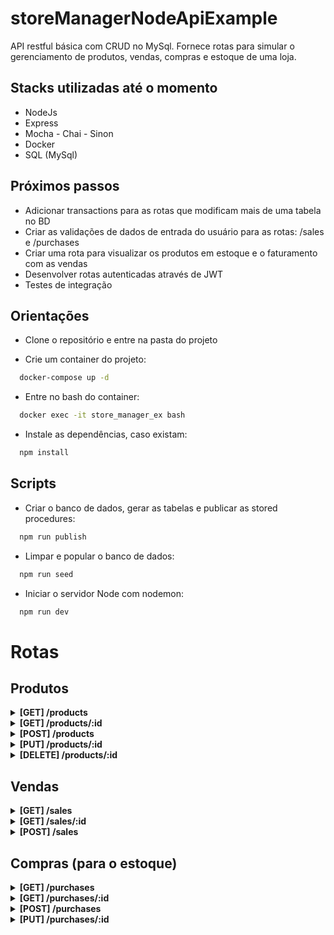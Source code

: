 # storeManagerNodeApiExample

API restful básica com CRUD no MySql. Fornece rotas para simular o gerenciamento de produtos, vendas, compras e estoque de uma loja.

## Stacks utilizadas até o momento

- NodeJs
- Express
- Mocha - Chai - Sinon
- Docker
- SQL (MySql)


## Próximos passos

- Adicionar transactions para as rotas que modificam mais de uma tabela no BD
- Criar as validações de dados de entrada do usuário para as rotas: /sales e /purchases
- Criar uma rota para visualizar os produtos em estoque e o faturamento com as vendas
- Desenvolver rotas autenticadas através de JWT
- Testes de integração


## Orientações

  - Clone o repositório e entre na pasta do projeto

  - Crie um container do projeto:
  ```sh
    docker-compose up -d
  ```

  - Entre no bash do container:
  ```sh
    docker exec -it store_manager_ex bash
  ```

  - Instale as dependências, caso existam:
  ```sh
    npm install
  ```
  

 ## Scripts

  - Criar o banco de dados, gerar as tabelas e publicar as stored procedures:
  ```sh
    npm run publish
  ```

  - Limpar e popular o banco de dados:
  ```sh
    npm run seed
  ```

  - Iniciar o servidor Node com nodemon:
  ```sh
    npm run dev
  ```


# Rotas

## Produtos

<details close>
  <summary><strong>[GET] /products</strong></summary>

  - Listar todos os produtos
</details>

<details close>
  <summary><strong>[GET] /products/:id</strong></summary>

  - Listar um produto específico
</details>

<details close>
  <summary><strong>[POST] /products</strong></summary>

  - Criar um produto
    - Dados devem estar no corpo da requisição, no formato Json:

    ```json
      {
        "title": "Produto",
        "sale_price": 99.90,
        "active_flag": 1  // [OPCIONAL] Aceita 1 OU 0 como valores; DEFAULT 1
      }
    ```
</details>

<details close>
  <summary><strong>[PUT] /products/:id</strong></summary>

  - Atualizar um produto específico
    - Deve ser enviado ao menos um atributo dentre os disponíveis na rota POST:

    ```json
      {
        "sale_price": 89.90
      }
    ```
</details>

<details close>
  <summary><strong>[DELETE] /products/:id</strong></summary>

  - Deletar um produto específico
</details>


## Vendas

<details close>
  <summary><strong>[GET] /sales</strong></summary>

  - Listar todos as vendas
</details>

<details close>
  <summary><strong>[GET] /sales/:id</strong></summary>

  - Listar uma venda específica
</details>

<details close>
  <summary><strong>[POST] /sales</strong></summary>

  - Criar uma venda
    - Dados devem estar no corpo da requisição, no formato Json:

    ```json
      {
        "payment_type": "DINHEIRO",
        "products":	[
          {
            "product_id": 1,
            "quantity": 1
          },
          {
            "product_id": 2,
            "quantity": 2
          }
        ]
      }
    ```
</details>


## Compras (para o estoque)

<details close>
  <summary><strong>[GET] /purchases</strong></summary>

  - Listar todas as compras
</details>

<details close>
  <summary><strong>[GET] /purchases/:id</strong></summary>

  - Listar uma compra específica
</details>

<details close>
  <summary><strong>[POST] /purchases</strong></summary>

  - Criar uma compra
    - Dados devem estar no corpo da requisição, no formato Json:

    ```json
      {
        "product_id": 1,
        "quantity": 2,
        "un_cost": 78.50
      }
    ```
</details>

<details close>
  <summary><strong>[PUT] /purchases/:id</strong></summary>

  - Atualizar uma compra específica
    - Deve ser enviado ao menos um atributo dentre os disponíveis na rota POST:

    ```json
      {
        "quantity": 5
      }
    ```
</details>
